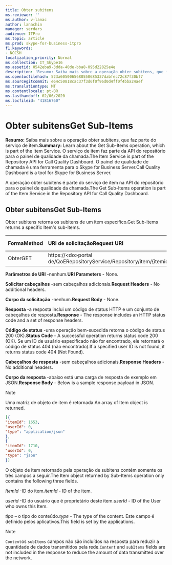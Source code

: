 ```yaml
---
title: Obter subitens
ms.reviewer: ''
ms.author: v-lanac
author: lanachin
manager: serdars
audience: ITPro
ms.topic: article
ms.prod: skype-for-business-itpro
f1.keywords:
- NOCSH
localization_priority: Normal
ms.collection: IT_Skype16
ms.assetid: 0542eba9-3dda-40de-bba8-095d22825e4e
description: 'Resumo: Saiba mais sobre a operação obter subitens, que faz parte do serviço de item. O serviço de item faz parte da API do repositório para o painel de qualidade da chamada. O painel de qualidade de chamada é uma ferramenta para o Skype for Business Server.'
ms.openlocfilehash: 523a6050065680550685337dabfec72c87f30bf7
ms.sourcegitcommit: e64c50818cac37f3d6f0f96d0d4ff0f4bba24aef
ms.translationtype: MT
ms.contentlocale: pt-BR
ms.lasthandoff: 02/06/2020
ms.locfileid: "41816760"
---
```

# <a name="get-sub-items"></a><span data-ttu-id="3f428-105">Obter subitens</span><span class="sxs-lookup"><span data-stu-id="3f428-105">Get Sub-Items</span></span>
 
<span data-ttu-id="3f428-106">**Resumo:** Saiba mais sobre a operação obter subitens, que faz parte do serviço de item.</span><span class="sxs-lookup"><span data-stu-id="3f428-106">**Summary:** Learn about the Get Sub-Items operation, which is part of the Item Service.</span></span> <span data-ttu-id="3f428-107">O serviço de item faz parte da API do repositório para o painel de qualidade da chamada.</span><span class="sxs-lookup"><span data-stu-id="3f428-107">The Item Service is part of the Repository API for Call Quality Dashboard.</span></span> <span data-ttu-id="3f428-108">O painel de qualidade de chamada é uma ferramenta para o Skype for Business Server.</span><span class="sxs-lookup"><span data-stu-id="3f428-108">Call Quality Dashboard is a tool for Skype for Business Server.</span></span>
  
<span data-ttu-id="3f428-109">A operação obter subitens é parte do serviço de item na API do repositório para o painel de qualidade da chamada.</span><span class="sxs-lookup"><span data-stu-id="3f428-109">The Get Sub-Items operation is part of the Item Service in the Repository API for Call Quality Dashboard.</span></span>
  
## <a name="get-sub-items"></a><span data-ttu-id="3f428-110">Obter subitens</span><span class="sxs-lookup"><span data-stu-id="3f428-110">Get Sub-Items</span></span>

<span data-ttu-id="3f428-111">Obter subitens retorna os subitens de um item específico.</span><span class="sxs-lookup"><span data-stu-id="3f428-111">Get Sub-Items returns a specific Item's sub-items.</span></span>
  

|<span data-ttu-id="3f428-112">**Forma**</span><span class="sxs-lookup"><span data-stu-id="3f428-112">**Method**</span></span>|<span data-ttu-id="3f428-113">**URI de solicitação**</span><span class="sxs-lookup"><span data-stu-id="3f428-113">**Request URI**</span></span>|<span data-ttu-id="3f428-114">**Versão HTTP**</span><span class="sxs-lookup"><span data-stu-id="3f428-114">**HTTP Version**</span></span>|
|:-----|:-----|:-----|
|<span data-ttu-id="3f428-115">Obter</span><span class="sxs-lookup"><span data-stu-id="3f428-115">GET</span></span>  <br/> |<span data-ttu-id="3f428-116">https://\<do\>portal de/QoERepositoryService/Repository/item/{itemid}/subitem</span><span class="sxs-lookup"><span data-stu-id="3f428-116">https://\<portal\>/QoERepositoryService/repository/item/{itemId}/subitem</span></span>  <br/> |<span data-ttu-id="3f428-117">HTTP/1.1</span><span class="sxs-lookup"><span data-stu-id="3f428-117">HTTP/1.1</span></span>  <br/> |
   
 <span data-ttu-id="3f428-118">**Parâmetros de URI** -nenhum.</span><span class="sxs-lookup"><span data-stu-id="3f428-118">**URI Parameters** - None.</span></span>
  
 <span data-ttu-id="3f428-119">**Solicitar cabeçalhos** -sem cabeçalhos adicionais.</span><span class="sxs-lookup"><span data-stu-id="3f428-119">**Request Headers** - No additional headers.</span></span>
  
 <span data-ttu-id="3f428-120">**Corpo da solicitação** -nenhum.</span><span class="sxs-lookup"><span data-stu-id="3f428-120">**Request Body** - None.</span></span>
  
 <span data-ttu-id="3f428-121">**Resposta** -a resposta inclui um código de status HTTP e um conjunto de cabeçalhos de resposta.</span><span class="sxs-lookup"><span data-stu-id="3f428-121">**Response** - The response includes an HTTP status code and a set of response headers.</span></span>
  
 <span data-ttu-id="3f428-122">**Código de status** -uma operação bem-sucedida retorna o código de status 200 (OK).</span><span class="sxs-lookup"><span data-stu-id="3f428-122">**Status Code** - A successful operation returns status code 200 (OK).</span></span> <span data-ttu-id="3f428-123">Se um ID de usuário especificado não for encontrado, ele retornará o código de status 404 (não encontrado).</span><span class="sxs-lookup"><span data-stu-id="3f428-123">If a specified user ID is not found, it returns status code 404 (Not Found).</span></span>
  
 <span data-ttu-id="3f428-124">**Cabeçalhos de resposta** -sem cabeçalhos adicionais.</span><span class="sxs-lookup"><span data-stu-id="3f428-124">**Response Headers** - No additional headers.</span></span>
  
 <span data-ttu-id="3f428-125">**Corpo da resposta** -abaixo está uma carga de resposta de exemplo em JSON.</span><span class="sxs-lookup"><span data-stu-id="3f428-125">**Response Body** - Below is a sample response payload in JSON.</span></span>
  
> [!NOTE]
> <span data-ttu-id="3f428-126">Uma matriz de objeto de item é retornada.</span><span class="sxs-lookup"><span data-stu-id="3f428-126">An array of Item object is returned.</span></span> 
  
```json
[{
"itemId": 1653,
"userId": 0,
"type": "application/json"
},
{
"itemId": 1710,
"userId": 0,
"type": "json"
}]
```

<span data-ttu-id="3f428-127">O objeto de item retornado pela operação de subitens contém somente os três campos a seguir.</span><span class="sxs-lookup"><span data-stu-id="3f428-127">The Item object returned by Sub-Items operation only contains the following three fields.</span></span> 
  
 <span data-ttu-id="3f428-128">*ItemId* -ID do item.</span><span class="sxs-lookup"><span data-stu-id="3f428-128">*itemId*  - ID of the item.</span></span>
  
 <span data-ttu-id="3f428-129">*userid* -ID do usuário que é proprietário deste item.</span><span class="sxs-lookup"><span data-stu-id="3f428-129">*userId*  - ID of the User who owns this Item.</span></span>
  
 <span data-ttu-id="3f428-130">*tipo* – o tipo do conteúdo.</span><span class="sxs-lookup"><span data-stu-id="3f428-130">*type*  - The type of the content.</span></span> <span data-ttu-id="3f428-131">Este campo é definido pelos aplicativos.</span><span class="sxs-lookup"><span data-stu-id="3f428-131">This field is set by the applications.</span></span>
  
> [!NOTE]
>  <span data-ttu-id="3f428-132">`Content`os `subItems` campos não são incluídos na resposta para reduzir a quantidade de dados transmitidos pela rede.</span><span class="sxs-lookup"><span data-stu-id="3f428-132">`Content` and `subItems` fields are not included in the response to reduce the amount of data transmitted over the network.</span></span>
  


